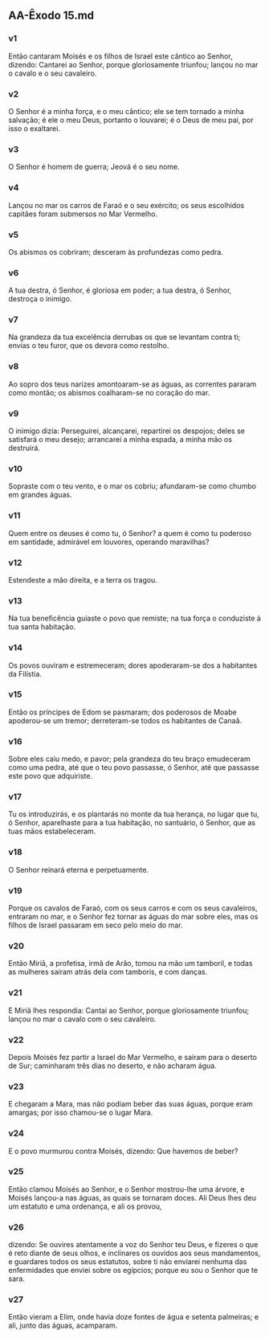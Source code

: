 ## AA-Êxodo 15.md
### v1
 Então cantaram Moisés e os filhos de Israel este cântico ao Senhor, dizendo: Cantarei ao Senhor, porque gloriosamente triunfou; lançou no mar o cavalo e o seu cavaleiro.
### v2
 O Senhor é a minha força, e o meu cântico; ele se tem tornado a minha salvação; é ele o meu Deus, portanto o louvarei; é o Deus de meu pai, por isso o exaltarei.
### v3
 O Senhor é homem de guerra; Jeová é o seu nome.
### v4
 Lançou no mar os carros de Faraó e o seu exército; os seus escolhidos capitães foram submersos no Mar Vermelho.
### v5
 Os abismos os cobriram; desceram às profundezas como pedra.
### v6
 A tua destra, ó Senhor, é gloriosa em poder; a tua destra, ó Senhor, destroça o inimigo.
### v7
 Na grandeza da tua excelência derrubas os que se levantam contra ti; envias o teu furor, que os devora como restolho.
### v8
 Ao sopro dos teus narizes amontoaram-se as águas, as correntes pararam como montão; os abismos coalharam-se no coração do mar.
### v9
 O inimigo dizia: Perseguirei, alcançarei, repartirei os despojos; deles se satisfará o meu desejo; arrancarei a minha espada, a minha mão os destruirá.
### v10
 Sopraste com o teu vento, e o mar os cobriu; afundaram-se como chumbo em grandes águas.
### v11
 Quem entre os deuses é como tu, ó Senhor? a quem é como tu poderoso em santidade, admirável em louvores, operando maravilhas?
### v12
 Estendeste a mão direita, e a terra os tragou.
### v13
 Na tua beneficência guiaste o povo que remiste; na tua força o conduziste à tua santa habitação.
### v14
 Os povos ouviram e estremeceram; dores apoderaram-se dos a habitantes da Filístia.
### v15
 Então os príncipes de Edom se pasmaram; dos poderosos de Moabe apoderou-se um tremor; derreteram-se todos os habitantes de Canaã.
### v16
 Sobre eles caiu medo, e pavor; pela grandeza do teu braço emudeceram como uma pedra, até que o teu povo passasse, ó Senhor, até que passasse este povo que adquiriste.
### v17
 Tu os introduzirás, e os plantarás no monte da tua herança, no lugar que tu, ó Senhor, aparelhaste para a tua habitação, no santuário, ó Senhor, que as tuas mãos estabeleceram.
### v18
 O Senhor reinará eterna e perpetuamente.
### v19
 Porque os cavalos de Faraó, com os seus carros e com os seus cavaleiros, entraram no mar, e o Senhor fez tornar as águas do mar sobre eles, mas os filhos de Israel passaram em seco pelo meio do mar.
### v20
 Então Miriã, a profetisa, irmã de Arão, tomou na mão um tamboril, e todas as mulheres saíram atrás dela com tamboris, e com danças.
### v21
 E Miriã lhes respondia: Cantai ao Senhor, porque gloriosamente triunfou; lançou no mar o cavalo com o seu cavaleiro.
### v22
 Depois Moisés fez partir a Israel do Mar Vermelho, e saíram para o deserto de Sur; caminharam três dias no deserto, e não acharam água.
### v23
 E chegaram a Mara, mas não podiam beber das suas águas, porque eram amargas; por isso chamou-se o lugar Mara.
### v24
 E o povo murmurou contra Moisés, dizendo: Que havemos de beber?
### v25
 Então clamou Moisés ao Senhor, e o Senhor mostrou-lhe uma árvore, e Moisés lançou-a nas águas, as quais se tornaram doces. Ali Deus lhes deu um estatuto e uma ordenança, e ali os provou,
### v26
 dizendo: Se ouvires atentamente a voz do Senhor teu Deus, e fizeres o que é reto diante de seus olhos, e inclinares os ouvidos aos seus mandamentos, e guardares todos os seus estatutos, sobre ti não enviarei nenhuma das enfermidades que enviei sobre os egípcios; porque eu sou o Senhor que te sara.
### v27
 Então vieram a Elim, onde havia doze fontes de água e setenta palmeiras; e ali, junto das águas, acamparam.
